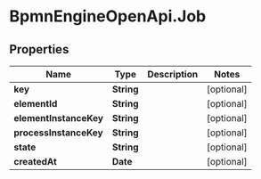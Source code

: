 # BpmnEngineOpenApi.Job

## Properties

Name | Type | Description | Notes
------------ | ------------- | ------------- | -------------
**key** | **String** |  | [optional] 
**elementId** | **String** |  | [optional] 
**elementInstanceKey** | **String** |  | [optional] 
**processInstanceKey** | **String** |  | [optional] 
**state** | **String** |  | [optional] 
**createdAt** | **Date** |  | [optional] 


